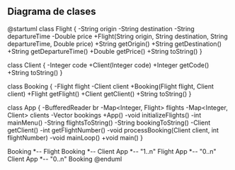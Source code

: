 ## Diagrama de clases
@startuml
class Flight {
    -String origin
    -String destination
    -String departureTime
    -Double price
    +Flight(String origin, String destination, String departureTime, Double price)
    +String getOrigin()
    +String getDestination()
    +String getDepartureTime()
    +Double getPrice()
    +String toString()
}

class Client {
    -Integer code
    +Client(Integer code)
    +Integer getCode()
    +String toString()
}

class Booking {
    -Flight flight
    -Client client
    +Booking(Flight flight, Client client)
    +Flight getFlight()
    +Client getClient()
    +String toString()
}

class App {
    -BufferedReader br
    -Map<Integer, Flight> flights
    -Map<Integer, Client> clients
    -Vector<Booking> bookings
    +App()
    -void initializeFlights()
    -int mainMenu()
    -String flightsToString()
    -String bookingToString()
    -Client getClient()
    -int getFlightNumber()
    -void processBooking(Client client, int flightNumber)
    -void mainLoop()
    +void main()
}

Booking *-- Flight
Booking *-- Client
App *-- "1..n" Flight
App *-- "0..n" Client
App *-- "0..n" Booking
@enduml
